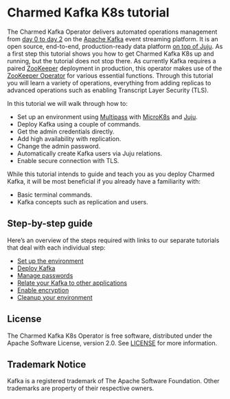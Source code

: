 # Charmed Kafka K8s tutorial

The Charmed Kafka Operator delivers automated operations management from [day 0 to day 2](https://codilime.com/blog/day-0-day-1-day-2-the-software-lifecycle-in-the-cloud-age/) on the [Apache Kafka](https://kafka.apache.org/) event streaming platform. 
It is an open source, end-to-end, production-ready data platform [on top of Juju](https://juju.is/). As a first step this tutorial shows you how to get Charmed Kafka K8s up and running, but the tutorial does not stop there. 
As currently Kafka requires a paired [ZooKeeper](https://zookeeper.apache.org/) deployment in production, this operator makes use of the [ZooKeeper Operator](https://github.com/canonical/zookeeper-operator) for various essential functions.
Through this tutorial you will learn a variety of operations, everything from adding replicas to advanced operations such as enabling Transcript Layer Security (TLS). 

In this tutorial we will walk through how to:

- Set up an environment using [Multipass](https://multipass.run/) with [MicroK8s](https://microk8s.io/) and [Juju](https://juju.is/).
- Deploy Kafka using a couple of commands.
- Get the admin credentials directly.
- Add high availability with replication.
- Change the admin password.
- Automatically create Kafka users via Juju relations. 
- Enable secure connection with TLS.

While this tutorial intends to guide and teach you as you deploy Charmed Kafka, it will be most beneficial if you already have a familiarity with: 
- Basic terminal commands.
- Kafka concepts such as replication and users.

## Step-by-step guide

Here’s an overview of the steps required with links to our separate tutorials that deal with each individual step:
* [Set up the environment](/t/charmed-kafka-k8s-documentation-tutorial-setup-environment/11946)
* [Deploy Kafka](/t/charmed-kafka-k8s-documentation-tutorial-deploy-kafka/11947)
* [Manage passwords](/t/charmed-kafka-k8s-documentation-tutorial-manage-passwords/11948)
* [Relate your Kafka to other applications](/t/charmed-kafka-k8s-documentation-tutorial-relate-applications/11949)
* [Enable encryption](/t/charmed-kafka-k8s-documentation-tutorial-enable-encryption/11950)
* [Cleanup your environment](/t/charmed-kafka-k8s-documentation-tutorial-cleanup-environment/11951)

## License
The Charmed Kafka K8s Operator is free software, distributed under the Apache Software License, version 2.0. See [LICENSE](https://github.com/canonical/kafka-k8s-operator/blob/main/LICENSE) for more information.

## Trademark Notice
Kafka is a registered trademark of The Apache Software Foundation. Other trademarks are property of their respective owners.